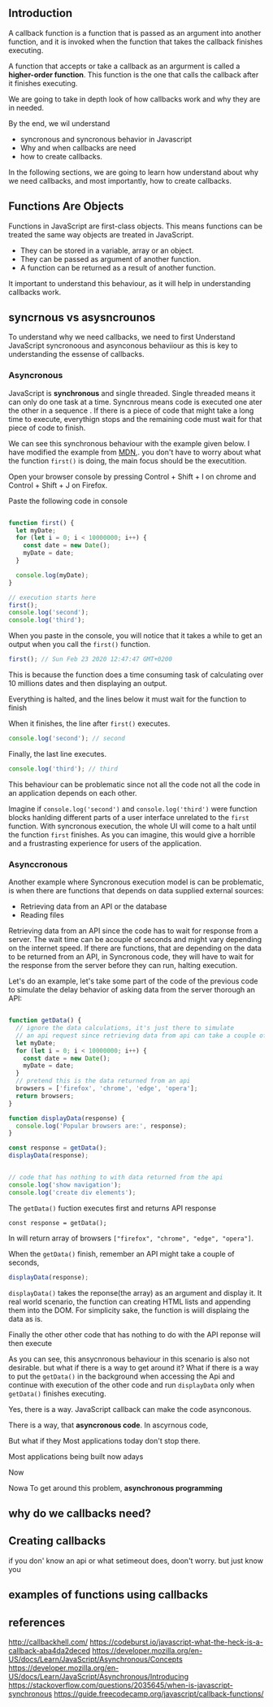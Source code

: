 ## Introduction

A callback function is a function that is passed as an argument into another function, and it is invoked when the function that takes the callback finishes executing.

A function that accepts or take a callback as an argurment is called a **higher-order function**. This function is the one that calls the callback after it finishes executing. 

We are going to take in depth look of how callbacks work and why they are in needed.

By the end, we wil understand
- syncronous and syncronous behavior in Javascript
- Why and when callbacks are need
- how to create callbacks.

In the following sections, we are going to learn how understand about why we need callbacks, and most importantly, how to create callbacks.



## Functions Are Objects
Functions in JavaScript are first-class objects. This means functions can be treated the same way objects are treated in JavaScript.

- They can be stored in a variable, array or an object. 
- They can be passed as argument of another function.
- A function can be returned as a result of another function.

It important to understand this behaviour, as it will help in understanding callbacks work.

## syncrnous vs asysncrounos 
To understand why we need callbacks, we need to first Understand JavaScript syncronoous and asynconous behaviiour as this is key to understanding the essense of callbacks.

### Asyncronous
JavaScript is **synchronous** and single threaded. Single threaded means it can only do one task at a time. Syncnrous means code is executed one ater the other in a sequence . If there is a piece of code that might take a long time to execute, everythign stops and the remaining code must wait for that piece of code to finish.

We can  see  this synchronous behaviour with the example given below. I have modified the example from [MDN](https://developer.mozilla.org/en-US/docs/Learn/JavaScript/Asynchronous/Concepts),. you don't have to worry about what the function `first()` is doing, the main focus should be the executition. 

Open your browser console by pressing Control + Shift + I on chrome and Control + Shift + J on Firefox.

Paste the following code in console
```javascript

function first() {
  let myDate;
  for (let i = 0; i < 10000000; i++) {
    const date = new Date();
    myDate = date;
  }

  console.log(myDate);
}

// execution starts here
first();
console.log('second');
console.log('third');
```

When you paste in the console, you will notice that it takes a while to get an output when you call the `first()` function.

```javascript
first(); // Sun Feb 23 2020 12:47:47 GMT+0200
```

 This is because the function does a time consuming task of calculating over 10 millions dates and then displaying an output.

 Everything is halted, and the lines below it must wait for the function to finish

When it finishes, the line after `first()` executes.

```javascript
console.log('second'); // second
```
Finally, the last line executes. 

```javascript
console.log('third'); // third
```

This behaviour  can be problematic since not all the code not all the code in an application depends on each other.

 Imagine if `console.log('second')` and `console.log('third')` were function blocks hanlding different parts of a user interface unrelated to the `first` function. With syncronous execution, the whole UI will come to a halt until the function `first` finishes. As you can imagine, this would give a horrible and a frustrasting experience for users of the application.

 ### Asynccronous

Another example where Syncronous execution model is can be problematic, is when there are functions that depends on data supplied external sources:
- Retrieving data from an API or the database
- Reading files

Retrieving data from an API since the code has to wait for response from a server. The wait time can be acouple of seconds and might vary depending on the internet speed. If there are functions, that are depending on the data to be returned from an API, in Syncronous code, they will have to wait for the response from the server before they can run, halting execution.

Let's do an example, let's take some part of the code of the previous code to simulate the delay behavior of asking data from the server thorough an API:

```javascript

function getData() {
  // ignore the data calculations, it's just there to simulate
  // an api request since retrieving data from api can take a couple of seconds
  let myDate;
  for (let i = 0; i < 10000000; i++) {
    const date = new Date();
    myDate = date;
  }
  // pretend this is the data returned from an api 
  browsers = ['firefox', 'chrome', 'edge', 'opera'];
  return browsers;
}

function displayData(response) {
  console.log('Popular browsers are:', response);
}

const response = getData();
displayData(response);


// code that has nothing to with data returned from the api
console.log('show navigation');
console.log('create div elements');
```
The `getData()` fuction executes first and returns API response
```
const response = getData(); 
```
In will return array of browsers `["firefox", "chrome", "edge", "opera"]`.

When the `getData()` finish, remember an API might take a couple of seconds,

```javascript
displayData(response);
```
`displayData()` takes the reponse(the array) as an argument and display it. It real world scenario, the function can creating HTML lists and appending them into the DOM. For simplicity sake, the function is wiill  displaing the data as is.


Finally the other other code that has nothing to do with the API reponse will then execute 

As you can see, this ansycnronous behaviour in this scenario is also not desirable. but what if there is a way to get around it? What if there is a way to put the `getData()` in the background when accessing the Api and continue with execution of the other code and run `displayData` only when `getData()` finishes executing.

Yes, there is a way. JavaScript callback can make the code asynconous.

There is a way, that **asyncronous code**. In ascyrnous code, 

But what if they
Most applications today
 don't stop there.

Most applications being built now adays 



















Now

Nowa
 To get around this problem, **asynchronous programming** 


## why do we callbacks need?
## Creating callbacks



if you don' know an api or what setimeout does, doon't worry. but just know you
## examples of functions using callbacks

## references
http://callbackhell.com/
https://codeburst.io/javascript-what-the-heck-is-a-callback-aba4da2deced
https://developer.mozilla.org/en-US/docs/Learn/JavaScript/Asynchronous/Concepts
https://developer.mozilla.org/en-US/docs/Learn/JavaScript/Asynchronous/Introducing
https://stackoverflow.com/questions/2035645/when-is-javascript-synchronous
https://guide.freecodecamp.org/javascript/callback-functions/